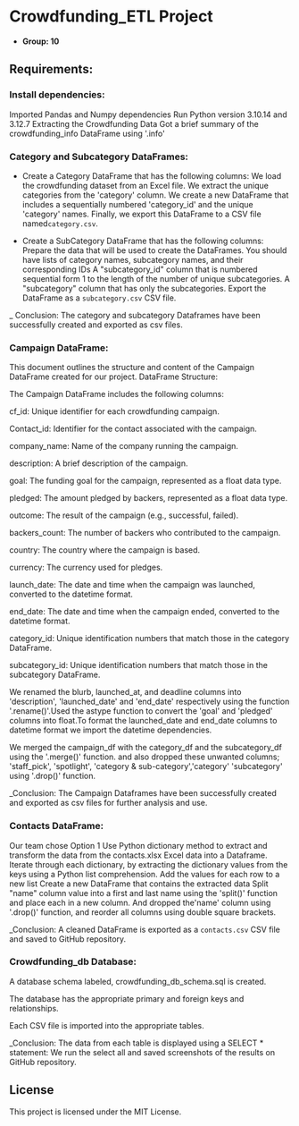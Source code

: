 # Crowdfunding_ETL Project
- **Group: 10**

## Requirements:

### Install dependencies:

Imported Pandas and Numpy dependencies
Run Python version 3.10.14 and 3.12.7
Extracting the Crowdfunding Data
Got a brief summary of the crowdfunding_info DataFrame using '.info'

### Category and Subcategory DataFrames:

- Create a Category DataFrame that has the following columns:
We load the crowdfunding dataset from an Excel file.
We extract the unique categories from the 'category' column.
We create a new DataFrame that includes a sequentially numbered 'category_id' and the unique 'category' names.
Finally, we export this DataFrame to a CSV file named`category.csv`.

- Create a SubCategory DataFrame that has the following columns:
Prepare the data that will be used to create the DataFrames. You should have lists of category names, subcategory names, and their corresponding IDs
A "subcategory_id" column that is numbered sequential form 1 to the length of the number of unique subcategories.
A "subcategory" column that has only the subcategories.
Export the DataFrame as a `subcategory.csv` CSV file.

_ Conclusion:
The category and subcategory Dataframes have been successfully created and exported as csv files.

### Campaign DataFrame:

This document outlines the structure and content of the Campaign DataFrame created for our project.
DataFrame Structure:

The Campaign DataFrame includes the following columns:

cf_id: Unique identifier for each crowdfunding campaign.

Contact_id: Identifier for the contact associated with the campaign.

company_name: Name of the company running the campaign.

description: A brief description of the campaign.

goal: The funding goal for the campaign, represented as a float data type.

pledged: The amount pledged by backers, represented as a float data type.

outcome: The result of the campaign (e.g., successful, failed).

backers_count: The number of backers who contributed to the campaign.

country: The country where the campaign is based.

currency: The currency used for pledges.

launch_date: The date and time when the campaign was launched, converted to the datetime format.

end_date: The date and time when the campaign ended, converted to the datetime format.

category_id: Unique identification numbers that match those in the category DataFrame.

subcategory_id: Unique identification numbers that match those in the subcategory DataFrame.



We renamed the blurb, launched_at, and deadline columns into 'description', 'launched_date' and 'end_date' respectively using the function '.rename()'.Used the astype function to convert the 'goal' and 'pledged' columns into float.To format the launched_date and end_date columns to datetime format we import the datetime dependencies.

We merged the campaign_df with the category_df and the subcategory_df using the '.merge()' function. and also dropped these unwanted columns; 'staff_pick', 'spotlight', 'category & sub-category','category' 'subcategory' using '.drop()' function.

_Conclusion:
The Campaign Dataframes have been successfully created and exported as csv files for further analysis and use.

### Contacts DataFrame:

Our team chose Option 1 Use Python dictionary method to extract and transform the data from the contacts.xlsx Excel data into a Dataframe.
Iterate through each dictionary, by extracting the dictionary values from the keys using a Python list comprehension.
Add the values for each row to a new list
Create a new DataFrame that contains the extracted data
Split "name" column value into a first and last name using the 'split()' function and place each in a new column.
And dropped the'name' column using '.drop()' function, and reorder all columns using double square brackets.

_Conclusion:
A cleaned DataFrame is exported as a `contacts.csv` CSV file and saved to GitHub repository.


### Crowdfunding_db Database: 

A database schema labeled, crowdfunding_db_schema.sql is created.

The database has the appropriate primary and foreign keys and relationships.

Each CSV file is imported into the appropriate tables.


_Conclusion:
The data from each table is displayed using a SELECT * statement: We run the select all and saved screenshots of the results on GitHub repository.






## License
This project is licensed under the MIT License.